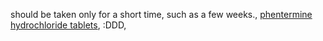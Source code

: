 should be taken only for a short time, such as a few weeks., <a href=" http://www.communitywalk.com/phentermine-hydrochloride-375-mg">phentermine hydrochloride tablets</a>,  :DDD, 